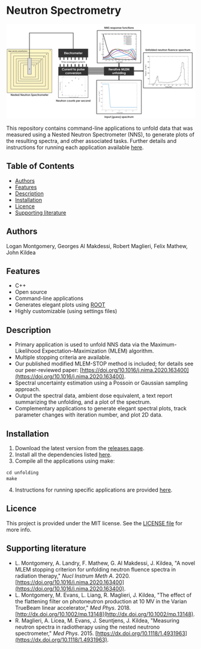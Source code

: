 # Neutron Spectrometry

![Logo](https://github.com/McGillMedPhys/Neutron-Spectrometry/blob/master/repository_logo_figure.png)

This repository contains command-line applications to unfold data that was measured using a Nested Neutron Spectrometer (NNS), to generate plots of the resulting spectra, and other associated tasks. Further details and instructions for running each application available [here](unfolding/README.md).

## Table of Contents

* [Authors](#authors)
* [Features](#features)
* [Description](#description)
* [Installation](#installation)
* [Licence](#licence)
* [Supporting literature](#supporting-literature)

## Authors

Logan Montgomery, Georges Al Makdessi, Robert Maglieri, Felix Mathew, John Kildea

## Features

* C++
* Open source
* Command-line applications
* Generates elegant plots using [ROOT](https://root.cern.ch)
* Highly customizable (using settings files)

## Description

* Primary application is used to unfold NNS data via the Maximum-Likelihood Expectation&ndash;Maximization (MLEM) algorithm.
* Multiple stopping criteria are available.
* Our published modified MLEM-STOP method is included; for details see our peer-reviewed paper: [https://doi.org/10.1016/j.nima.2020.163400](https://doi.org/10.1016/j.nima.2020.163400).
* Spectral uncertainty estimation using a Possoin or Gaussian sampling approach.
* Output the spectral data, ambient dose equivalent, a text report summarizing the unfolding, and a plot of the spectrum.
* Complementary applications to generate elegant spectral plots, track parameter changes with iteration number, and plot 2D data.

## Installation

1. Download the latest version from the [releases page](https://github.com/McGillMedPhys/Neutron-Spectrometry/releases).
2. Install all the dependencies listed [here](unfolding/dependencies.txt).
3. Compile all the applications using make:
```
cd unfolding
make
```
4. Instructions for running specific applications are provided [here](unfolding/README.md). 

## Licence

This project is provided under the MIT license. See the [LICENSE file](LICENSE) for more info.

## Supporting literature

* L. Montgomery, A. Landry, F. Mathew, G. Al Makdessi, J. Kildea, "A novel MLEM stopping criterion for unfolding neutron fluence spectra in radiation therapy," *Nucl Instrum Meth A*. 2020. [https://doi.org/10.1016/j.nima.2020.163400](https://doi.org/10.1016/j.nima.2020.163400).
* L. Montgomery, M. Evans, L. Liang, R. Maglieri, J. Kildea, "The effect of the flattening filter on photoneutron production at 10 MV in the Varian TrueBeam linear accelerator," *Med Phys*. 2018. [http://dx.doi.org/10.1002/mp.13148](http://dx.doi.org/10.1002/mp.13148).
* R. Maglieri, A. Licea, M. Evans, J. Seuntjens, J. Kildea, "Measuring neutron spectra in radiotherapy using the nested neutrono spectrometer," *Med Phys*. 2015. [https://dx.doi.org/10.1118/1.4931963](https://dx.doi.org/10.1118/1.4931963).
